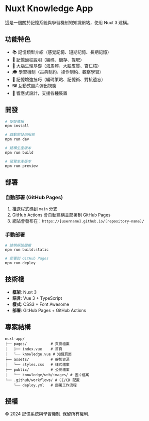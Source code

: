 # Nuxt Knowledge App

這是一個關於記憶系統與學習機制的知識網站，使用 Nuxt 3 建構。

## 功能特色

- 📚 記憶類型介紹（感覺記憶、短期記憶、長期記憶）
- 🔄 記憶過程說明（編碼、儲存、提取）
- 🧠 大腦生理基礎（海馬體、大腦皮質、杏仁核）
- 🎓 學習機制（古典制約、操作制約、觀察學習）
- 🚀 記憶增強技巧（編碼策略、記憶術、對抗遺忘）
- 🖼️ 互動式圖片彈出視窗
- 📱 響應式設計，支援各種裝置

## 開發

```bash
# 安裝依賴
npm install

# 啟動開發伺服器
npm run dev

# 建構生產版本
npm run build

# 預覽生產版本
npm run preview
```

## 部署

### 自動部署 (GitHub Pages)

1. 推送程式碼到 `main` 分支
2. GitHub Actions 會自動建構並部署到 GitHub Pages
3. 網站會發布在：`https://[username].github.io/[repository-name]/`

### 手動部署

```bash
# 建構靜態檔案
npm run build:static

# 部署到 GitHub Pages
npm run deploy
```

## 技術棧

- **框架**: Nuxt 3
- **語言**: Vue 3 + TypeScript
- **樣式**: CSS3 + Font Awesome
- **部署**: GitHub Pages + GitHub Actions

## 專案結構

```
nuxt-app/
├── pages/           # 頁面檔案
│   ├── index.vue    # 首頁
│   └── knowledge.vue # 知識頁面
├── assets/          # 靜態資源
│   └── styles.css   # 樣式檔案
├── public/          # 公開檔案
│   └── knowledge/web/images/ # 圖片檔案
└── .github/workflows/ # CI/CD 配置
    └── deploy.yml   # 部署工作流程
```

## 授權

© 2024 記憶系統與學習機制. 保留所有權利.
